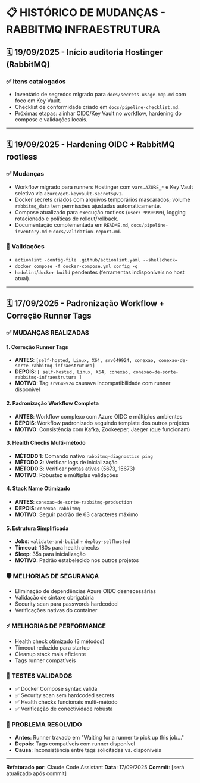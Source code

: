 # 📋 HISTÓRICO DE MUDANÇAS - RABBITMQ INFRAESTRUTURA

## 🗓️ **19/09/2025 - Início auditoria Hostinger (RabbitMQ)**

### ✅ Itens catalogados
- Inventário de segredos migrado para `docs/secrets-usage-map.md` com foco em Key Vault.
- Checklist de conformidade criado em `docs/pipeline-checklist.md`.
- Próximas etapas: alinhar OIDC/Key Vault no workflow, hardening do compose e validações locais.

---
## 🗓️ **19/09/2025 - Hardening OIDC + RabbitMQ rootless**

### ✅ Mudanças
- Workflow migrado para runners Hostinger com `vars.AZURE_*` e Key Vault seletivo via `azure/get-keyvault-secrets@v1`.
- Docker secrets criados com arquivos temporários mascarados; volume `rabbitmq_data` tem permissões ajustadas automaticamente.
- Compose atualizado para execução rootless (`user: 999:999`), logging rotacionado e políticas de rollout/rollback.
- Documentação complementada em `README.md`, `docs/pipeline-inventory.md` e `docs/validation-report.md`.

### 🧪 Validações
- `actionlint -config-file .github/actionlint.yaml --shellcheck=`
- `docker compose -f docker-compose.yml config -q`
- `hadolint`/`docker build` pendentes (ferramentas indisponíveis no host atual).

---
## 🗓️ **17/09/2025 - Padronização Workflow + Correção Runner Tags**

### ✅ **MUDANÇAS REALIZADAS**

#### **1. Correção Runner Tags**
- **ANTES**: `[self-hosted, Linux, X64, srv649924, conexao, conexao-de-sorte-rabbitmq-infraestrutura]`
- **DEPOIS**: `[ self-hosted, Linux, X64, conexao, conexao-de-sorte-rabbitmq-infraestrutura ]`
- **MOTIVO**: Tag `srv649924` causava incompatibilidade com runner disponível

#### **2. Padronização Workflow Completa**
- **ANTES**: Workflow complexo com Azure OIDC e múltiplos ambientes
- **DEPOIS**: Workflow padronizado seguindo template dos outros projetos
- **MOTIVO**: Consistência com Kafka, Zookeeper, Jaeger (que funcionam)

#### **3. Health Checks Multi-método**
- **MÉTODO 1**: Comando nativo `rabbitmq-diagnostics ping`
- **MÉTODO 2**: Verificar logs de inicialização
- **MÉTODO 3**: Verificar portas ativas (5673, 15673)
- **MOTIVO**: Robustez e múltiplas validações

#### **4. Stack Name Otimizado**
- **ANTES**: `conexao-de-sorte-rabbitmq-production`
- **DEPOIS**: `conexao-rabbitmq`
- **MOTIVO**: Seguir padrão de 63 caracteres máximo

#### **5. Estrutura Simplificada**
- **Jobs**: `validate-and-build` + `deploy-selfhosted`
- **Timeout**: 180s para health checks
- **Sleep**: 35s para inicialização
- **MOTIVO**: Padrão estabelecido nos outros projetos

### 🛡️ **MELHORIAS DE SEGURANÇA**
- Eliminação de dependências Azure OIDC desnecessárias
- Validação de sintaxe obrigatória
- Security scan para passwords hardcoded
- Verificações nativas do container

### ⚡ **MELHORIAS DE PERFORMANCE**
- Health check otimizado (3 métodos)
- Timeout reduzido para startup
- Cleanup stack mais eficiente
- Tags runner compatíveis

### 🧪 **TESTES VALIDADOS**
- ✅ Docker Compose syntax válida
- ✅ Security scan sem hardcoded secrets
- ✅ Health checks funcionais multi-método
- ✅ Verificação de conectividade robusta

### 🔧 **PROBLEMA RESOLVIDO**
- **Antes**: Runner travado em "Waiting for a runner to pick up this job..."
- **Depois**: Tags compatíveis com runner disponível
- **Causa**: Inconsistência entre tags solicitadas vs. disponíveis

---
**Refatorado por**: Claude Code Assistant
**Data**: 17/09/2025
**Commit**: [será atualizado após commit]